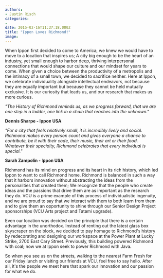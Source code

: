 ```yaml
---
authors:
- Justin Risch
categories:
- 
date: 2015-02-16T11:37:18.000Z
title: "Ippon Loves Richmond!"
image: 
---
```


When Ippon first decided to come to America, we knew we would have to move to a location that inspires us; A city big enough to be the heart of an industry, yet small enough to harbor deep, thriving interpersonal connections that would shape our culture and our mindset for years to come. When given a choice between the productivity of a metropolis and the intimacy of a small town, we decided to sacrifice neither. Here at Ippon, we celebrate individuality alongside intellectual endeavors, not because they are equally important but because they cannot be held mutually exclusive. It is our curiosity that leads us, and our research that makes us more curious.

*"The History of Richmond reminds us, as we progress forward, that we are one step in a ladder, one link in a chain that reaches into the unknown."*

**Dennis Sharpe - Ippon USA**

*"For a city that feels relatively small, it is incredibly lively and social. Richmond makes every person count and gives everyone a chance to contribute, be it with their code, their music, their art or their food. Whatever their specialty, Richmond celebrates that every individual is special."*

**Sarah Zampolin - Ippon USA**

Richmond has its mind on progress and its heart in its rich history, which led Ippon to want to call Richmond home. Richmond is balanced in such a way that it harbors innovation without abstracting the ideas from the personalities that created them; We recognize that the people who create ideas and the passions that drive them are as important as the research they do. VCU is a prime example of this process of individualistic ingenuity, and we are proud to say that we interact with them to both learn from them and to give them an opportunity to shine through our Senior Design Project sponsorships (VCU Arts project and Tatami upgrade). 

Even our location was decided on the principle that there is a certain advantage in the unorthodox. Instead of renting out the latest glass box skyscraper on the block, we decided to pay homage to Richmond's history by redecorating and designing our workspace at the Power Plant at Lucky Strike, 2700 East Cary Street. Previously, this building powered Richmond with coal; now we at Ippon seek to power Richmond with Java. 

So when you see us on the streets, walking to the nearest Farm Fresh for our Friday lunch or visiting our friends at VCU, feel free to say hello. After all, it's the people we meet here that spark our innovation and our passion for what we do.
